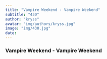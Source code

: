 ```yaml
---
title: "Vampire Weekend - Vampire Weekend"
subtitle: "430"
author: "kryss"
avatar: "img/authors/kryss.jpg"
image: "img/430.jpg"
date:
---
```


### Vampire Weekend - Vampire Weekend
